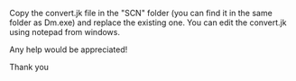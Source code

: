 Copy the convert.jk file in the "SCN" folder (you can find it in the same folder as Dm.exe)
and replace the existing one. 
You can edit the convert.jk using notepad from windows.

Any help would be appreciated! 

Thank you
